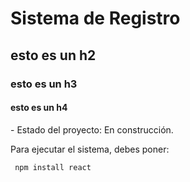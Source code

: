 <h1>Sistema de Registro</h1>
<h2>esto es un h2</h2>
<h3>esto es un h3</h3>
<h4>esto es un h4</h4>
- Estado del proyecto: En construcción.

Para ejecutar el sistema, debes poner:

``` npm install react```
